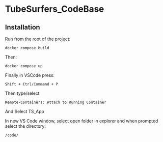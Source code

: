 # TubeSurfers_CodeBase


## Installation
Run from the root of the project:
```
docker compose build
```

Then:
```
docker compose up
```

Finally in VSCode press:
```
Shift + Ctrl/Command + P
```

Then type/select
```
Remote-Containers: Attach to Running Container
```
And Select TS_App

In new VS Code window, select open folder in explorer and when prompted select the directory:
```
/code/
```

